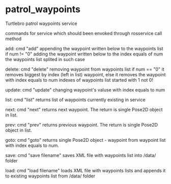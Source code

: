 # patrol_waypoints
Turtlebro patrol waypoints service

commands for service which should been envoked through rosservice call method

add:
cmd "add" appending the waypoint written below to the waypoints list
if num != "0" adding the waypoint written below to the index equals of num the waypoints list splited in such case

delete:
cmd "delete" removing waypoint from waypoints list
if num == "0" it removes biggest by index (left in list) waypoint, else it removes the waypoint with index equals to num
indexes of waypoints list started with 1 not 0!

update:
cmd "update" changing waypoint's valuse with index equals to num

list:
cmd "list" returns list of waypoints currently existing in service

next:
cmd "next" returns next waypoint. The return is single Pose2D object in list.

prev:
cmd "prev" returns previous waypoint. The return is single Pose2D object in list.

goto:
cmd "goto" returns single Pose2D object - waypoint from waypoint list with index equals to num.

save:
cmd "save filename" saves XML file with waypoints list into /data/ folder

load:
cmd "load filename" loads XML file with waypoints lists and appends it to existing waypoints list from /data/ folder


